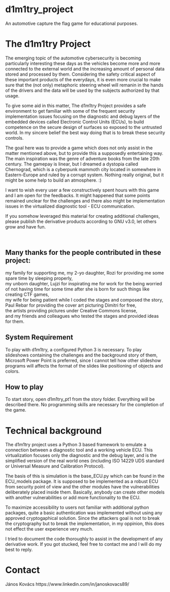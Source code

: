 # d1m1try_project
An automotive capture the flag game for educational purposes.

<h1>The d1m1try Project</h1>
<p>The emerging topic of the automotive cybersecurity is becoming particularly interesting these days as the vehicles become more and more connected to the external world and the increasing amount of personal data stored and processed by them.  Considering the safety critical aspect of these important products of the everydays, it is even more crucial to make sure that the (not only) metaphoric steering wheel will remanin in the hands of the drivers and the data will be used by the subjects authorized by that usage.</p>
<p>To give some aid in this matter, The d1m1try Project provides a safe environment to get familiar with some of the frequent security implementation issues focusing on the diagnostic and debug layers of the embedded devices called Electronic Control Units (ECUs), to build competence on the secure design of surfaces so exposed to the untrusted world. In my sincere belief the best way doing that is to break these security controls.</p1>
<p>The goal here was to provide a game which does not only assist in the matter mentioned above, but to provide this a supposedly entertaining way. The main inspiration was the genre of adventure books from the late 20th century. The gamepay is linear, but I dreamed a dystopia called Chernograd, which is a cyberpunk mammoth city located in somewhere in Eastern-Europe and ruled by a corrupt system. Nothing really original, but it might be some help to build an atmosphere. :) </p>
<p>I want to wish every user a few constructively spent hours with this game and I am open for the feedbacks. It might happened that some points remained unclear for the challenges and there also might be implementation issues in the virtualized diagnostic tool - ECU communication. </p>
<p>If you somehow leveraged this material for creating additional challenges, please publish the derivative products according to GNU v3.0, let others grow and have fun. </p>
<br>
<h2>Many thanks for the people contributed in these project:</h2>
<p>
my family for supporting me, my 2-yo daughter, Rozi for providing me some spare time by sleeping properly,<br>
my unborn daughter, Lujzi for inspirating me for work for the being worried of not having time for some time after she is born for such things like creating CTF games,<br>
my wife for being patient while I coded the stages and composed the story,<br>
Paul Rebar for providing the cover art picturing Dimitri for free,<br>
the artists providing pictures under Creative Commons license,<br>
and my friends and colleagues who tested the stages and provided ideas for them.</p>

<h2>System Requirement</h2>
To play with d1m1try, a configured Python 3 is necessary.
To play slideshows containing the challenges and the background story of them, Microsoft Power Point is preferred, since I cannot tell how other slideshow programs will affects the format of the slides like positioning of objects and colors.
<h2>How to play</h2>
To start story, open d1m1try_pt1 from the story folder. Everything will be described there. No programming skills are necessary for the completion of the game.
<h1>Technical background</h1>
<p>The d1m1try project uses a Python 3 based framework to emulate a connection between a diagnostic tool and a working vehicle ECU. This virtualization focuses only the diagnostic and the debug layer, and is the simplified version of the real world ones (including ISO 14229 UDS standard or Universal Measure and Calibration Protocol). </p>
<p>The basis of this is simulation is the base_ECU.py which can be found in the ECU_models package. It is supposed to be implemented as a robust ECU from security point of view and the other modules have the vulnerabilities deliberately placed inside them. Basically, anybody can create other models with another vulnerabilities or add more functionality to the ECU. </p>
<p>To maximize accessibility to users not familiar with additional python packages, quite a basic authentication was implemented without using any approved cryptogaphical solution. Since the attackers goal is not to break the cryptography but to break the implementation, in my oppinion, this does not effect the user experience very much.</p>
<p>I tried to document the code thoroughly to assist in the development of any derivative work. If you got stucked, feel free to contact me and I will do my best to reply.</p>
<h1>Contact</h1>
János Kovács
https://www.linkedin.com/in/janoskovacs89/
